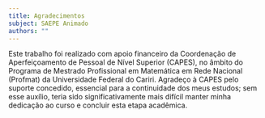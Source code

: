 ```yaml
---
title: Agradecimentos
subject: SAEPE Animado
authors: ""
---
```



Este trabalho foi realizado com apoio financeiro da Coordenação de Aperfeiçoamento de Pessoal de Nível Superior (CAPES), no âmbito do Programa de Mestrado Profissional em Matemática em Rede Nacional (Profmat) da Universidade Federal do Cariri. Agradeço à CAPES pelo suporte concedido, essencial para a continuidade dos meus estudos; sem esse auxílio, teria sido significativamente mais difícil manter minha dedicação ao curso e concluir esta etapa acadêmica.
